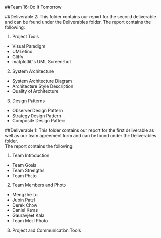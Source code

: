 ##Team 16: Do It Tomorrow

##Deliverable 2:
This folder contains our report for the second deliverable and can be found under the Deliverables folder.
The report contains the following:

1.  Project Tools
 * Visual Paradigm
 * UMLetino
 * Gliffy
 * matplotlib's UML Screenshot
2.  System Architecture
 * System Architecture Diagram
 * Architecture Style Description
 * Quality of Architecture
3.  Design Patterns
 * Observer Design Pattern
 * Strategy Design Pattern
 * Composite Design Pattern


##Deliverable 1:
This folder contains our report for the first deliverable as well as our team agreement form and can be found under the Deliverables folder.  
The report contains the following:  

1.  Team Introduction
 * Team Goals
 * Team Strengths
 * Team Photo  
2.  Team Members and Photo
 * Mengzhe Lu
 * Jubin Patel
 * Derek Chow
 * Daniel Karas
 * Gauravjeet Kala
 * Team Meal Photo
3. Project and Communication Tools 

